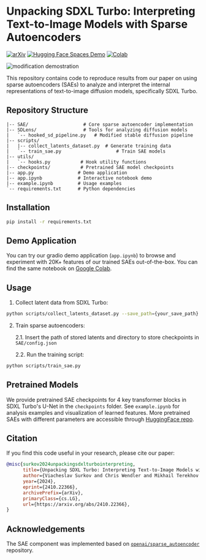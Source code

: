 # Unpacking SDXL Turbo: Interpreting Text-to-Image Models with Sparse Autoencoders

[![arXiv](https://img.shields.io/badge/arXiv-Paper-red)](https://arxiv.org/abs/2410.22366) 
[![Hugging Face Spaces Demo](https://img.shields.io/badge/Hugging%20Face-Demo-blue)](https://huggingface.co/spaces/surokpro2/Unboxing_SDXL_with_SAEs) 
[![Colab](https://img.shields.io/badge/Colab-Notebook-yellow)](https://colab.research.google.com/drive/1Sd-g3w2Fwv7pc_fxgeQOR3S_RKr18qMP?usp=sharing)


![modification demostration](resourses/image.png)

This repository contains code to reproduce results from our paper on using sparse autoencoders (SAEs) to analyze and interpret the internal representations of text-to-image diffusion models, specifically SDXL Turbo.


## Repository Structure

```
|-- SAE/                    # Core sparse autoencoder implementation
|-- SDLens/                 # Tools for analyzing diffusion models
|   `-- hooked_sd_pipeline.py   # Modified stable diffusion pipeline
|-- scripts/
|   |-- collect_latents_dataset.py  # Generate training data
|   `-- train_sae.py                    # Train SAE models
|-- utils/
|   `-- hooks.py           # Hook utility functions
|-- checkpoints/           # Pretrained SAE model checkpoints
|-- app.py                # Demo application
|-- app.ipynb             # Interactive notebook demo
|-- example.ipynb         # Usage examples
`-- requirements.txt      # Python dependencies
```

## Installation

```bash
pip install -r requirements.txt
```

## Demo Application

You can try our gradio demo application (`app.ipynb`) to browse and experiment with 20K+ features of our trained SAEs out-of-the-box. You can find the same notebook on [Google Colab](https://colab.research.google.com/drive/1Sd-g3w2Fwv7pc_fxgeQOR3S_RKr18qMP?usp=sharing).

## Usage

1. Collect latent data from SDXL Turbo:
```bash
python scripts/collect_latents_dataset.py --save_path={your_save_path}
```

2. Train sparse autoencoders:

    2.1. Insert the path of stored latents and directory to store checkpoints in `SAE/config.json`

    2.2. Run the training script:

```bash
python scripts/train_sae.py
```

## Pretrained Models

We provide pretrained SAE checkpoints for 4 key transformer blocks in SDXL Turbo's U-Net in the `checkpoints` folder. See `example.ipynb` for analysis examples and visualization of learned features. More pretrained SAEs with different parameters are accessible through [HuggingFace repo](https://huggingface.co/surokpro2/sdxl-saes/tree/main).


## Citation

If you find this code useful in your research, please cite our paper:

```bibtex
@misc{surkov2024unpackingsdxlturbointerpreting,
      title={Unpacking SDXL Turbo: Interpreting Text-to-Image Models with Sparse Autoencoders}, 
      author={Viacheslav Surkov and Chris Wendler and Mikhail Terekhov and Justin Deschenaux and Robert West and Caglar Gulcehre},
      year={2024},
      eprint={2410.22366},
      archivePrefix={arXiv},
      primaryClass={cs.LG},
      url={https://arxiv.org/abs/2410.22366}, 
}
```

## Acknowledgements

The SAE component was implemented based on [`openai/sparse_autoencoder`](https://github.com/openai/sparse_autoencoder) repository.

